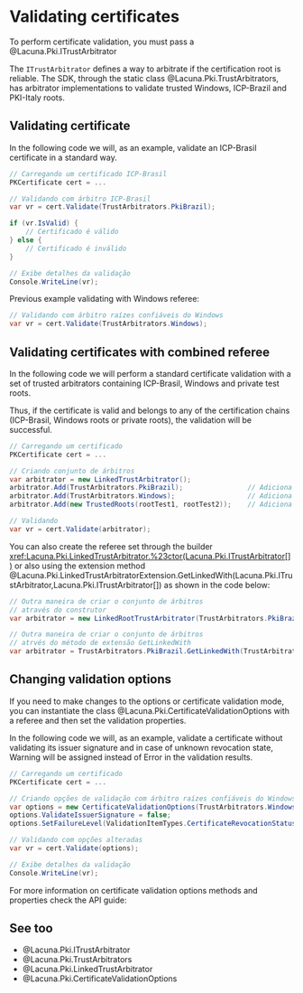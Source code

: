 ﻿# Validating certificates

To perform certificate validation, you must pass a @Lacuna.Pki.ITrustArbitrator

The `ITrustArbitrator` defines a way to arbitrate if the certification root is reliable. The SDK, through the static class @Lacuna.Pki.TrustArbitrators, has arbitrator implementations to validate trusted Windows, ICP-Brazil and 
PKI-Italy roots.

## Validating certificate

In the following code we will, as an example, validate an ICP-Brasil certificate in a standard way.

```cs
// Carregando um certificado ICP-Brasil
PKCertificate cert = ...

// Validando com árbitro ICP-Brasil
var vr = cert.Validate(TrustArbitrators.PkiBrazil);

if (vr.IsValid) {
    // Certificado é válido
} else {
    // Certificado é inválido
}

// Exibe detalhes da validação
Console.WriteLine(vr);
```

Previous example validating with Windows referee:

```cs
// Validando com árbitro raízes confiáveis do Windows
var vr = cert.Validate(TrustArbitrators.Windows);
```

## Validating certificates with combined referee

In the following code we will perform a standard certificate validation with a set of trusted arbitrators containing ICP-Brasil, Windows and private test roots.

Thus, if the certificate is valid and belongs to any of the certification chains (ICP-Brasil, Windows roots or private roots), the validation will be successful.

```cs
// Carregando um certificado
PKCertificate cert = ...

// Criando conjunto de árbitros
var arbitrator = new LinkedTrustArbitrator();
arbitrator.Add(TrustArbitrators.PkiBrazil);                // Adiciona árbitro ICP-Brasil     
arbitrator.Add(TrustArbitrators.Windows);                  // Adiciona árbitro Windows
arbitrator.Add(new TrustedRoots(rootTest1, rootTest2));    // Adiciona árbitro com raízes privadas de teste

// Validando
var vr = cert.Validate(arbitrator);
```

You can also create the referee set through the builder <xref:Lacuna.Pki.LinkedTrustArbitrator.%23ctor(Lacuna.Pki.ITrustArbitrator[])> or also using the extension method @Lacuna.Pki.LinkedTrustArbitratorExtension.GetLinkedWith(Lacuna.Pki.ITrustArbitrator,Lacuna.Pki.ITrustArbitrator[]) 
as shown in the code below:

```cs
// Outra maneira de criar o conjunto de árbitros
// através do construtor
var arbitrator = new LinkedRootTrustArbitrator(TrustArbitrators.PkiBrazil, TrustArbitrators.Windows, new TrustedRoots(rootTest1, rootTest2));

// Outra maneira de criar o conjunto de árbitros
// atrvés do método de extensão GetLinkedWith
var arbitrator = TrustArbitrators.PkiBrazil.GetLinkedWith(TrustArbitrators.Windows, new TrustedRoots(rootTest1, rootTest2));
```

## Changing validation options

If you need to make changes to the options or certificate validation mode, you can instantiate the class @Lacuna.Pki.CertificateValidationOptions with a referee and then set the validation properties.

In the following code we will, as an example, validate a certificate without validating its issuer signature and in case of unknown revocation state, Warning will be assigned instead of Error in the validation results.

```cs
// Carregando um certificado
PKCertificate cert = ...

// Criando opções de validação com árbitro raízes confiáveis do Windows
var options = new CertificateValidationOptions(TrustArbitrators.Windows);
options.ValidateIssuerSignature = false;
options.SetFailureLevel(ValidationItemTypes.CertificateRevocationStatusUnknown, ValidationFailureLevels.Warning);

// Validando com opções alteradas
var vr = cert.Validate(options);

// Exibe detalhes da validação
Console.WriteLine(vr);
```

For more information on certificate validation options methods and properties check the API guide:

## See too

* @Lacuna.Pki.ITrustArbitrator
* @Lacuna.Pki.TrustArbitrators
* @Lacuna.Pki.LinkedTrustArbitrator
* @Lacuna.Pki.CertificateValidationOptions
